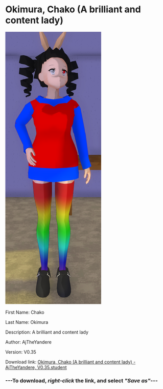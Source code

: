 # Okimura, Chako (A brilliant and content lady)

<img src = "https://raw.githubusercontent.com/Arbiter1223/Daigaku-Gurashi-Custom-Students/master/Students/Files/Okimura%2C%20Chako%20(A%20brilliant%20and%20content%20lady).png">

First Name: Chako

Last Name: Okimura

Description: A brilliant and content lady

Author: AjTheYandere

Version: V0.35

Download link: <a href="https://raw.githubusercontent.com/Arbiter1223/Daigaku-Gurashi-Custom-Students/master/Students/Files/Okimura%2C%20Chako%20(A%20brilliant%20and%20content%20lady)%20-%20AjTheYandere%2C%20V0.35.student">Okimura, Chako (A brilliant and content lady) - AjTheYandere, V0.35.student</a>

### ---**To download, _right-click_ the link, and select _"Save as"_**---
